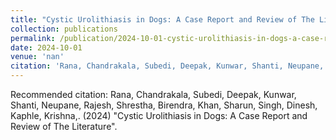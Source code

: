 ```yaml
---
title: "Cystic Urolithiasis in Dogs: A Case Report and Review of The Literature"
collection: publications
permalink: /publication/2024-10-01-cystic-urolithiasis-in-dogs-a-case-report-and-review-of-the-literature
date: 2024-10-01
venue: 'nan'
citation: 'Rana, Chandrakala, Subedi, Deepak, Kunwar, Shanti, Neupane, Rajesh, Shrestha, Birendra, Khan, Sharun, Singh, Dinesh, Kaphle, Krishna,. (2024) &quot;Cystic Urolithiasis in Dogs: A Case Report and Review of The Literature&quot;.'
---
```

Recommended citation: Rana, Chandrakala, Subedi, Deepak, Kunwar, Shanti, Neupane, Rajesh, Shrestha, Birendra, Khan, Sharun, Singh, Dinesh, Kaphle, Krishna,. (2024) "Cystic Urolithiasis in Dogs: A Case Report and Review of The Literature".